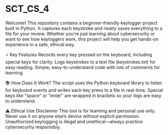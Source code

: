 # SCT_CS_4
Welcome! This repository contains a beginner-friendly keylogger project built in Python. It captures each keystroke and neatly saves everything to a file for your review. Whether you’re just learning about cybersecurity or want to see how keyloggers work, this project will help you get hands-on experience in a safe, ethical way.

⭐ Key Features
Records every key pressed on the keyboard, including special keys for clarity.
Logs keystrokes to a text file (keystrokes.txt) for easy reading.
Simple, easy-to-understand code with lots of comments for learning.

📚 How Does It Work?
The script uses the Python keyboard library to listen for keyboard events and writes each key press to a file in real-time. Special keys like "space" or "enter" are wrapped in brackets so your logs are easy to understand.

⚠️ Ethical Use Disclaimer
This tool is for learning and personal use only. Never use it on anyone else’s device without explicit permission. Unauthorized keylogging is illegal and unethical—always practice cybersecurity responsibly.
